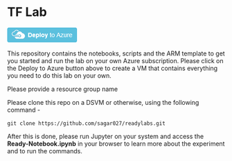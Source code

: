 # TF Lab

<a href="https://portal.azure.com/#create/Microsoft.Template/uri/https%3A%2F%2Fraw.githubusercontent.com%2Fsagar027%2Freadylabs%2Fmaster%2FTF-LAB-ARM-Template.json" target="_blank">
<img src="https://raw.githubusercontent.com/Azure/azure-quickstart-templates/master/1-CONTRIBUTION-GUIDE/images/deploytoazure.png"/>
</a>

This repository contains the notebooks, scripts and the ARM template to get you started and run the lab on your own Azure subscription. Please click on the Deploy to Azure button above to create a VM that contains everything you need to do this lab on your own.

Please provide a resource group name 

Please clone this repo on a DSVM or otherwise, using the following command -

```
git clone https://github.com/sagar027/readylabs.git
```


After this is done, please run Jupyter on your system and access the **Ready-Notebook.ipynb** in your browser to learn more about the experiment and to run the commands.


